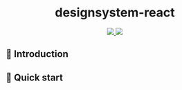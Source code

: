 <h1 align="center">designsystem-react</h1>
<p align="center">
    <a href="https://www.npmjs.com/package/@helsenorge/designsystem-react/v/latest">
        <img src="https://img.shields.io/npm/v/@helsenorge/designsystem-react/latest" />
    </a>
    <a href="https://www.npmjs.com/package/@helsenorge/designsystem-react/v/next">
        <img src="https://img.shields.io/npm/v/@helsenorge/designsystem-react/next" />
    </a>
</p>

## 👋 Introduction

## 🚀 Quick start
